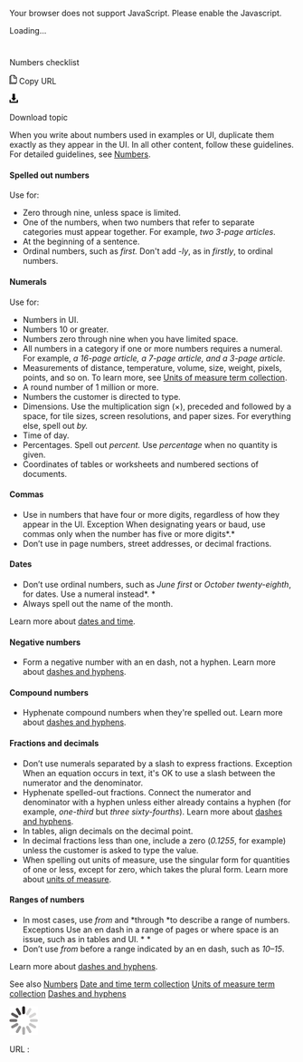 Your browser does not support JavaScript. Please enable the Javascript.

Loading...

# 

Numbers checklist

![Copy URL](numbers-checklist_files/Copy.png)
Copy URL

![Download](numbers-checklist_files/Download.png)

Download topic

When
you write about numbers used in examples or UI, duplicate them
exactly as they appear in the UI. In all other content, follow
these guidelines. For detailed guidelines, see [Numbers](https://worldready.cloudapp.net/Styleguide/Read?id=2700&topicid=33688). 

#### Spelled out numbers

Use for:

  - Zero through nine, unless space is limited.
  - One of the numbers, when two numbers that refer to separate categories must appear together. For example, *two 3-page articles*. 
  - At the beginning of a sentence.
  - Ordinal numbers, such as *first.* Don't add *-ly*, as in *firstly*, to ordinal numbers.

#### Numerals

Use for:

  - Numbers in UI.
  - Numbers 10 or greater.
  - Numbers zero through nine when you have limited space.
  - All numbers in a category if one or more numbers requires a numeral. For example, *a 16-page article, a 7-page article, and a 3-page article.* 
  - Measurements of distance, temperature, volume, size, weight, pixels, points, and so on. To learn more, see [Units of measure term collection](https://worldready.cloudapp.net/Styleguide/Read?id=2700&topicid=28884).
  - A round number of 1 million or more.
  - Numbers the customer is directed to type.
  - Dimensions. Use the multiplication sign (×), preceded and followed by a space, for tile sizes, screen resolutions, and paper sizes. For everything else, spell out *by.* 
  - Time of day.
  - Percentages. Spell out *percent.* Use *percentage* when no quantity is given.
  - Coordinates of tables or worksheets and numbered sections of documents.

#### Commas

  - Use in numbers that have four or more digits, regardless of how they appear in the UI.
    Exception When designating years or baud, use commas only when the number has five or more digits*.*
  - Don’t use in page numbers, street addresses, or decimal fractions.

#### 

#### Dates

  - Don’t use ordinal numbers, such as *June first* or *October twenty-eighth*, for dates. Use a numeral instead*. *
  - Always spell out the name of the month.

 Learn more about [dates and time](https://worldready.cloudapp.net/Styleguide/Read?id=2700&topicid=27390).

#### 

#### Negative numbers

  - Form a negative number with an en dash, not a hyphen. Learn more about [](https://worldready.cloudapp.net/Styleguide/Read?id=2700&topicid=28757)[dashes and hyphens](https://worldready.cloudapp.net/Styleguide/Read?id=2700&topicid=28757).

#### 

#### Compound numbers

  - Hyphenate compound numbers when they're spelled out. Learn more about [dashes and hyphens](https://worldready.cloudapp.net/Styleguide/Read?id=2700&topicid=28757).[](https://worldready.cloudapp.net/Styleguide/Read?id=2700&topicid=28757 "Dashes and hyphens")

#### 

#### Fractions and decimals

  - Don’t use numerals separated by a slash to express fractions. 
    Exception When an equation occurs in text, it's OK to use a slash between the numerator and the denominator. 
  - Hyphenate spelled-out fractions. Connect the numerator and denominator with a hyphen unless either already contains a hyphen (for example, *one-third* but *three sixty-fourths*). Learn more about [dashes and hyphens](https://worldready.cloudapp.net/Styleguide/Read?id=2700&topicid=28757). 
  - In tables, align decimals on the decimal point. 
  - In decimal fractions less than one, include a zero (*0.1255*, for example) unless the customer is asked to type the value.
  - When spelling out units of measure, use the singular form for quantities of one or less, except for zero, which takes the plural form. Learn more about [units of measure](https://worldready.cloudapp.net/Styleguide/Read?id=2700&topicid=28884).

#### Ranges of numbers

  - In most cases, use *from* and *through *to describe a range of numbers.
    Exceptions Use an en dash in a range of pages or where space is an issue, such as in tables and UI. * *
  - Don’t use *from* before a range indicated by an en dash, such as *10–15*. 

 Learn more about [dashes and hyphens](https://worldready.cloudapp.net/Styleguide/Read?id=2700&topicid=28757).

See also
[Numbers](https://worldready.cloudapp.net/Styleguide/Read?id=2700&topicid=33688)
[Date and time term collection](https://worldready.cloudapp.net/Styleguide/Read?id=2700&topicid=27390)
[Units of measure term collection](https://worldready.cloudapp.net/Styleguide/Read?id=2700&topicid=28884)
[Dashes and hyphens](https://worldready.cloudapp.net/Styleguide/Read?id=2700&topicid=28757)

![In progress](numbers-checklist_files/activity-large.gif)

URL :
